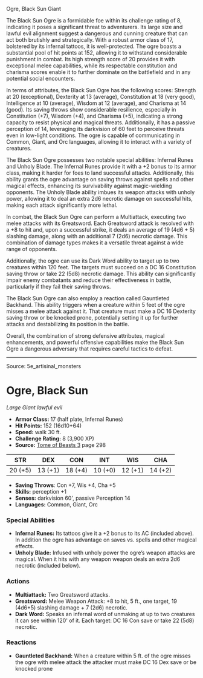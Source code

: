 <MonsterName/>Ogre, Black Sun</MonsterName>
<CreatureType/>Giant</CreatureType>

<summary>The Black Sun Ogre is a formidable foe within its challenge rating of 8, indicating it poses a significant threat to adventurers. Its large size and lawful evil alignment suggest a dangerous and cunning creature that can act both brutishly and strategically. With a robust armor class of 17, bolstered by its infernal tattoos, it is well-protected. The ogre boasts a substantial pool of hit points at 152, allowing it to withstand considerable punishment in combat. Its high strength score of 20 provides it with exceptional melee capabilities, while its respectable constitution and charisma scores enable it to further dominate on the battlefield and in any potential social encounters.</summary>

<detail>

In terms of attributes, the Black Sun Ogre has the following scores: Strength at 20 (exceptional), Dexterity at 13 (average), Constitution at 18 (very good), Intelligence at 10 (average), Wisdom at 12 (average), and Charisma at 14 (good). Its saving throws show considerable resilience, especially in Constitution (+7), Wisdom (+4), and Charisma (+5), indicating a strong capacity to resist physical and magical threats. Additionally, it has a passive perception of 14, leveraging its darkvision of 60 feet to perceive threats even in low-light conditions. The ogre is capable of communicating in Common, Giant, and Orc languages, allowing it to interact with a variety of creatures.

The Black Sun Ogre possesses two notable special abilities: Infernal Runes and Unholy Blade. The Infernal Runes provide it with a +2 bonus to its armor class, making it harder for foes to land successful attacks. Additionally, this ability grants the ogre advantage on saving throws against spells and other magical effects, enhancing its survivability against magic-wielding opponents. The Unholy Blade ability imbues its weapon attacks with unholy power, allowing it to deal an extra 2d6 necrotic damage on successful hits, making each attack significantly more lethal.

In combat, the Black Sun Ogre can perform a Multiattack, executing two melee attacks with its Greatsword. Each Greatsword attack is resolved with a +8 to hit and, upon a successful strike, it deals an average of 19 (4d6 + 5) slashing damage, along with an additional 7 (2d6) necrotic damage. This combination of damage types makes it a versatile threat against a wide range of opponents. 

Additionally, the ogre can use its Dark Word ability to target up to two creatures within 120 feet. The targets must succeed on a DC 16 Constitution saving throw or take 22 (5d8) necrotic damage. This ability can significantly impair enemy combatants and reduce their effectiveness in battle, particularly if they fail their saving throws.

The Black Sun Ogre can also employ a reaction called Gauntleted Backhand. This ability triggers when a creature within 5 feet of the ogre misses a melee attack against it. That creature must make a DC 16 Dexterity saving throw or be knocked prone, potentially setting it up for further attacks and destabilizing its position in the battle.

Overall, the combination of strong defensive attributes, magical enhancements, and powerful offensive capabilities make the Black Sun Ogre a dangerous adversary that requires careful tactics to defeat.</detail>



---

Source: 5e_artisinal_monsters

# Ogre, Black Sun

*Large* *Giant* *lawful evil*

- **Armor Class:** 17 (half plate, Infernal Runes)
- **Hit Points:** 152 (16d10+64)
- **Speed:** walk 30 ft.
- **Challenge Rating:** 8 (3,900 XP)
- **Source:** [Tome of Beasts 3](https://koboldpress.com/kpstore/product/tome-of-beasts-3-for-5th-edition/) page 298

| STR | DEX | CON | INT | WIS | CHA |
| --- | --- | --- | --- | --- | --- |
| 20 (+5) | 13 (+1) | 18 (+4) | 10 (+0) | 12 (+1) | 14 (+2) |

- **Saving Throws**: Con +7, Wis +4, Cha +5
- **Skills:** perception +1
- **Senses:** darkvision 60', passive Perception 14
- **Languages:** Common, Giant, Orc

### Special Abilities

- **Infernal Runes:** Its tattoos give it a +2 bonus to its AC (included above). In addition the ogre has advantage on saves vs. spells and other magical effects.
- **Unholy Blade:** Infused with unholy power the ogre’s weapon attacks are magical. When it hits with any weapon weapon deals an extra 2d6 necrotic (included below).

### Actions

- **Multiattack:** Two Greatsword attacks.
- **Greatsword:** Melee Weapon Attack: +8 to hit, 5 ft., one target, 19 (4d6+5) slashing damage + 7 (2d6) necrotic.
- **Dark Word:** Speaks an infernal word of unmaking at up to two creatures it can see within 120' of it. Each target: DC 16 Con save or take 22 (5d8) necrotic.

### Reactions

- **Gauntleted Backhand:** When a creature within 5 ft. of the ogre misses the ogre with melee attack the attacker must make DC 16 Dex save or be knocked prone




